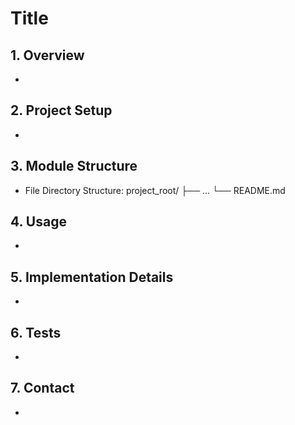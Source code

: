 # Title

## 1. Overview
* 

## 2. Project Setup
* 

## 3. Module Structure
* File Directory Structure:
project_root/
├──
...
└── README.md

## 4. Usage
* 

## 5. Implementation Details
* 

## 6. Tests
* 

## 7. Contact
* 
 
